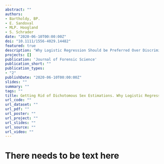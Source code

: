 ```yaml
---
abstract: ""
authors:
- Bartholdy, BP.
- E. Sandoval
- MLP. Hoogland
- S. Schrader
date: "2020-06-10T00:00:00Z"
doi: "10.1111/1556-4029.14482"
featured: true
description: "Why Logistic Regression Should be Preferred Over Discriminant Function Analysis"
projects: []
publication: 'Journal of Forensic Science'
publication_short: ""
publication_types:
- "2"
publishDate: "2020-06-10T00:00:00Z"
slides: ""
summary: ""
tags: ""
title: Getting Rid of Dichotomous Sex Estimations. Why Logistic Regression Should be Preferred Over Discriminant Function Analysis
url_code: ""
url_dataset: ""
url_pdf: ""
url_poster: ""
url_project: ""
url_slides: ""
url_source: ""
url_video: ""
---
```


# There needs to be text here
